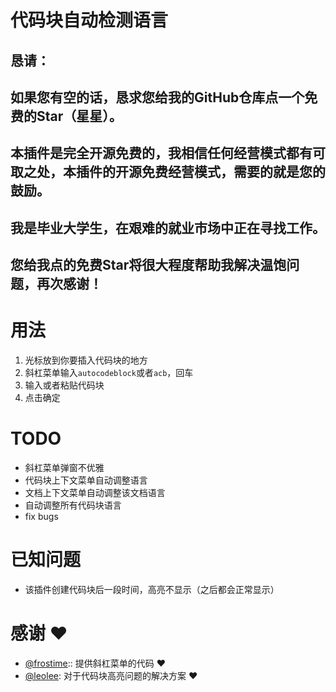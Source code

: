 # 代码块自动检测语言
## 恳请：
## 如果您有空的话，恳求您给我的GitHub仓库点一个**免费**的Star（星星）。
## 本插件是完全开源免费的，我相信任何经营模式都有可取之处，本插件的开源免费经营模式，需要的就是您的鼓励。
## 我是毕业大学生，在艰难的就业市场中正在寻找工作。
## 您给我点的免费Star将很大程度帮助我解决温饱问题，再次感谢！
## 

# 用法
1. 光标放到你要插入代码块的地方
2. 斜杠菜单输入`autocodeblock`或者`acb`，回车
3. 输入或者粘贴代码块
4. 点击确定

# TODO
- 斜杠菜单弹窗不优雅
- 代码块上下文菜单自动调整语言
- 文档上下文菜单自动调整该文档语言
- 自动调整所有代码块语言
- fix bugs

# 已知问题
- 该插件创建代码块后一段时间，高亮不显示（之后都会正常显示）

# 感谢 ♥️
- [@frostime](https://github.com/frostime):: 提供斜杠菜单的代码 ♥️
- [@leolee](https://github.com/leolee9086): 对于代码块高亮问题的解决方案 ♥️
